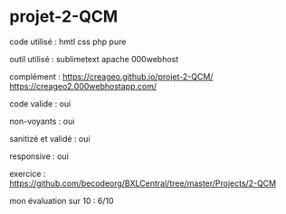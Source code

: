 # projet-2-QCM

code utilisé : hmtl css php pure

outil utilisé : sublimetext apache 000webhost

complément : https://creageo.github.io/projet-2-QCM/ https://creageo2.000webhostapp.com/

code valide : oui

non-voyants : oui

sanitizé et validé : oui

responsive : oui

exercice : https://github.com/becodeorg/BXLCentral/tree/master/Projects/2-QCM

mon évaluation sur 10 : 6/10
